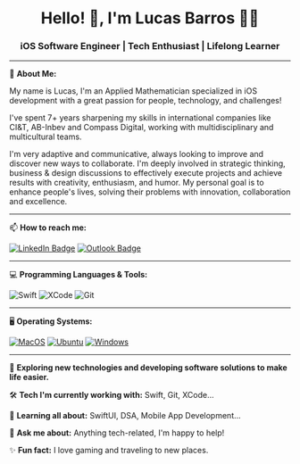 <div align="center">

# Hello! 👋, I'm Lucas Barros 👨‍💻

### iOS Software Engineer | Tech Enthusiast | Lifelong Learner

</div>

---

👋 **About Me:**

My name is Lucas, I'm an Applied Mathematician specialized in iOS development with a great passion for people, technology, and challenges!

I've spent 7+ years sharpening my skills in international companies like CI&T, AB-Inbev and Compass Digital, working with multidisciplinary and multicultural teams.

I'm very adaptive and communicative, always looking to improve and discover new ways to collaborate. I'm deeply involved in strategic thinking, business & design discussions to effectively execute projects and achieve results with creativity, enthusiasm, and humor. My personal goal is to enhance people's lives, solving their problems with innovation, collaboration and excellence.


---

📫 **How to reach me:**

[![LinkedIn Badge](https://img.shields.io/badge/-LinkedIn-0077b5?style=flat&logo=LinkedIn&logoColor=white)](https://www.linkedin.com/in/lucascbarros/)
[![Outlook Badge](https://img.shields.io/badge/-Outlook-0078D4?style=flat&logo=microsoft-outlook&logoColor=white)](mailto:LucasCavalcanteDeBarros.com)

---

💻 **Programming Languages & Tools:**

![Swift](https://img.shields.io/badge/-Swift-FA7343?style=flat&logo=swift&logoColor=white)
![XCode](https://img.shields.io/badge/-Xcode-007ACC?style=flat-square&logo=Xcode&logoColor=white)
![Git](https://img.shields.io/badge/-Git-F05032?style=flat&logo=git&logoColor=white)

---

🖥 **Operating Systems:**

[![MacOS](https://img.shields.io/badge/-MacOS-000000?style=flat&logo=macos&logoColor=white)](https://www.apple.com/macos/)
[![Ubuntu](https://img.shields.io/badge/-Ubuntu-E95420?style=flat&logo=ubuntu&logoColor=white)](https://ubuntu.com/)
[![Windows](https://img.shields.io/badge/-Windows-0078D6?style=flat&logo=windows&logoColor=white)](https://www.microsoft.com/en-us/windows)

---

🌱 **Exploring new technologies and developing software solutions to make life easier.**

🛠 **Tech I'm currently working with:** Swift, Git, XCode...

🚀 **Learning all about:** SwiftUI, DSA, Mobile App Development...

💬 **Ask me about:** Anything tech-related, I'm happy to help!

✨ **Fun fact:** I love gaming and traveling to new places.

<div align="center">

</div>
